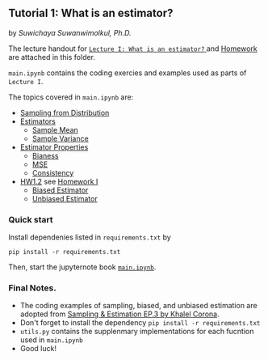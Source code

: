 ## Tutorial 1: What is an estimator? 

by *Suwichaya Suwanwimolkul, Ph.D.*

The lecture handout for [`Lecture I: What is an estimator?` ](lecture1.pdf) and [Homework](hw1.pdf) are attached in this folder.

`main.ipynb` contains the coding exercies and examples used as parts of `Lecture I`. 

The topics covered in `main.ipynb` are: 

- [Sampling from Distribution](#sampling-from-distribution)
- [Estimators](#estimators) 
    - [Sample Mean](#sample-mean-estimator)
    - [Sample Variance](#sample-variance-estimator)
- [Estimator Properties](#estimator-properties)
    - [Bianess](#biasness)
    - [MSE](#mse)
    - [Consistency](#consistency)
- [HW1.2](#hw12) see [Homework I](hw1.pdf)
    - [Biased Estimator](#biased-estimator)
    - [Unbiased Estimator](#unbiased-estimator)
     
### Quick start 


Install dependenies listed in `requirements.txt` by 

```
pip install -r requirements.txt
```

Then, start the jupyternote book [`main.ipynb`](main.ipynb).
 

 
### Final Notes.
-  The coding examples of sampling, biased, and unbiased estimation are adopted from [Sampling \& Estimation EP.3 by Khalel Corona](https://www.youtube.com/watch?v=pNbDigYLqSY).
-  Don't forget to install the dependency `pip install -r requirements.txt`
- `utils.py` contains the supplenmary implementations for each fucntion used in `main.ipynb` 
- Good luck! 